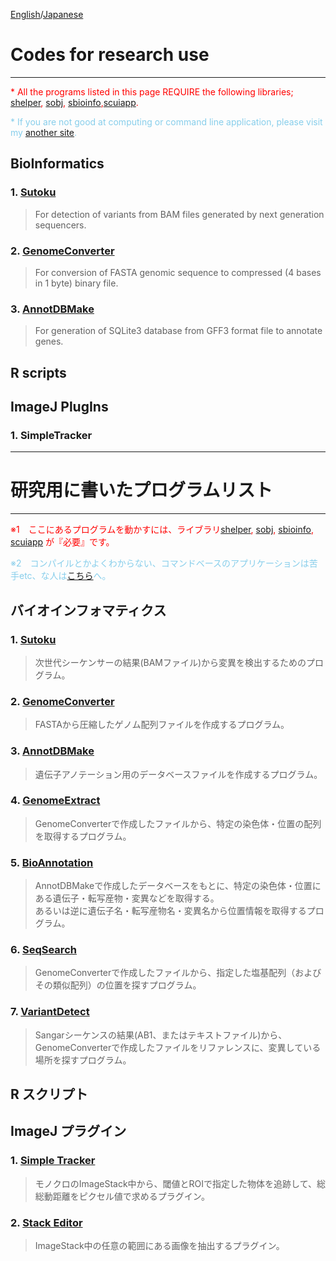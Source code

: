 [English](#Codes-for-research-use)/[Japanese](#研究用に書いたプログラムリスト)   

# Codes for research use
---
<span style="color:red;">* All the programs listed in this page REQUIRE the following libraries; [shelper](), [sobj](https://), [sbioinfo](https://),[scuiapp](https://). </span>

<span style="color:skyblue;">* If you are not good at computing or command line application, please visit my [another site](https://). </span>

## BioInformatics


### 1.   [Sutoku](https://github.com/YujiSue/Sutoku)


> For detection of variants from BAM files generated by next generation sequencers.


### 2.   [GenomeConverter](https://)

> For conversion of FASTA genomic sequence to compressed (4 bases in 1 byte) binary file.


### 3.   [AnnotDBMake](https://)

> For generation of SQLite3 database from GFF3 format file to annotate genes.




## R scripts


## ImageJ PlugIns


### 1.   SimpleTracker


---

# 研究用に書いたプログラムリスト  
---
<span style="color:red;">※1　ここにあるプログラムを動かすには、ライブラリ[shelper](https://), [sobj](https://), [sbioinfo](https://), [scuiapp](https://) が『必要』です。</span>

<span style="color:skyblue;">※2　コンパイルとかよくわからない、コマンドベースのアプリケーションは苦手etc、な人は[こちら](https://)へ。</span>


## バイオインフォマティクス


### 1.   [Sutoku](https://github.com/YujiSue/Sutoku)


> 次世代シーケンサーの結果(BAMファイル)から変異を検出するためのプログラム。


### 2.   [GenomeConverter](https://)

> FASTAから圧縮したゲノム配列ファイルを作成するプログラム。


### 3.   [AnnotDBMake](https://)

> 遺伝子アノテーション用のデータベースファイルを作成するプログラム。


### 4.   [GenomeExtract](https://)

> GenomeConverterで作成したファイルから、特定の染色体・位置の配列を取得するプログラム。


### 5.   [BioAnnotation](https://)

> AnnotDBMakeで作成したデータベースをもとに、特定の染色体・位置にある遺伝子・転写産物・変異などを取得する。  
あるいは逆に遺伝子名・転写産物名・変異名から位置情報を取得するプログラム。


### 6.   [SeqSearch](https://)

> GenomeConverterで作成したファイルから、指定した塩基配列（およびその類似配列）の位置を探すプログラム。


### 7.   [VariantDetect](https://)


> Sangarシーケンスの結果(AB1、またはテキストファイル)から、GenomeConverterで作成したファイルをリファレンスに、変異している場所を探すプログラム。


## R スクリプト


## ImageJ プラグイン


### 1.   [Simple Tracker](https://)

> モノクロのImageStack中から、閾値とROIで指定した物体を追跡して、総総動距離をピクセル値で求めるプラグイン。

### 2.   [Stack Editor](https://)

> ImageStack中の任意の範囲にある画像を抽出するプラグイン。
